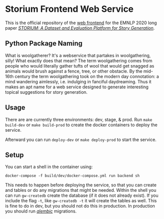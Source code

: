 # Storium Frontend Web Service

This is the official repository of the [web
frontend](https://storium.cs.umass.edu) for the EMNLP 2020 long paper
*[STORIUM: A Dataset and Evaluation Platform for Story
Generation](https://arxiv.org/abs/2010.01717)*.

## Python Package Naming

What is woolgatherer? It's a webservice that partakes in woolgathering, silly!
What exactly does that mean? The term woolgathering comes from people who
would literally gather tufts of wool that would get snagged as animals would
brush against a fence, tree, or other obstacle. By the mid-16th century the
term woolgathering took on the modern day connotation: a mind wandering
aimlessly, i.e. indulging in fanciful daydreaming. Thus it makes an apt name
for a web service designed to generate interesting topical suggestions for
story generation.

## Usage

There are are currently three environments: dev, stage, & prod. Run `make
build-dev` or `make build-prod` to create the docker containers to deploy the
service.

Afterward you can run `deploy-dev` or `make deploy-prod` to start the service.

## Setup

You can start a shell in the container using:

```
docker-compose -f build/dev/docker-compose.yml run backend sh
```

This needs to happen before deploying the service, so that you can create and
tables or do any migrations that might be needed. Within the shell you can run
`gw-createdb` create the database (if it does not already exist). If you
include the flag `-t`, like `gw-createdb -t` it will create the tables as well.
This is fine to do in dev, but you should not do this in production. In
production you should run _[alembic](https://alembic.sqlalchemy.org/)_
migrations.
